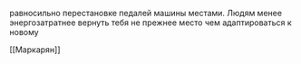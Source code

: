 равносильно перестановке педалей машины местами. Людям менее энергозатратнее вернуть тебя не прежнее место чем адаптироваться к новому

[[Маркарян]]